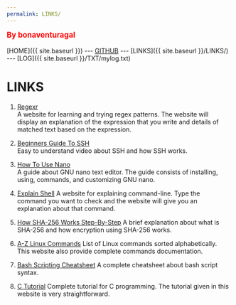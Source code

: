 ```yaml
---
permalink: LINKS/
---
```

<span style="color:red; font-weight:bold; font-size:larger;">By bonaventuragal</span>
<br><br>
[HOME]({{ site.baseurl }}) --- [GITHUB](https://github.com/bonaventuragal/os222/) --- [LINKS]({{ site.baseurl }}/LINKS/) --- [LOG]({{ site.baseurl }}/TXT/mylog.txt)
# LINKS
1. [Regexr](https://regexr.com/)<br/>
A website for learning and trying regex patterns. The website will display an explanation of the expression that you write and details of matched text based on the expression.

2. [Beginners Guide To SSH](https://www.youtube.com/watch?v=qWKK_PNHnnA)<br/>
Easy to understand video about SSH and how SSH works.

3. [How To Use Nano](https://linuxize.com/post/how-to-use-nano-text-editor/)<br/>
A guide about GNU nano text editor. The guide consists of installing, using, commands, and customizing GNU nano.

4. [Explain Shell](https://explainshell.com/)
A website for explaining command-line. Type the command you want to check and the website will give you an explanation about that command.

5. [How SHA-256 Works Step-By-Step](https://blog.boot.dev/cryptography/how-sha-2-works-step-by-step-sha-256/)
A brief explanation about what is SHA-256 and how encryption using SHA-256 works.

6. [A-Z Linux Commands](https://ss64.com/bash/)
List of Linux commands sorted alphabetically. This website also provide complete commands documentation.

7. [Bash Scripting Cheatsheet](https://devhints.io/bash)
A complete cheatsheet about bash script syntax.

8. [C Tutorial](https://www.tutorialspoint.com/cprogramming/index.htm)
Complete tutorial for C programming. The tutorial given in this website is very straightforward.
